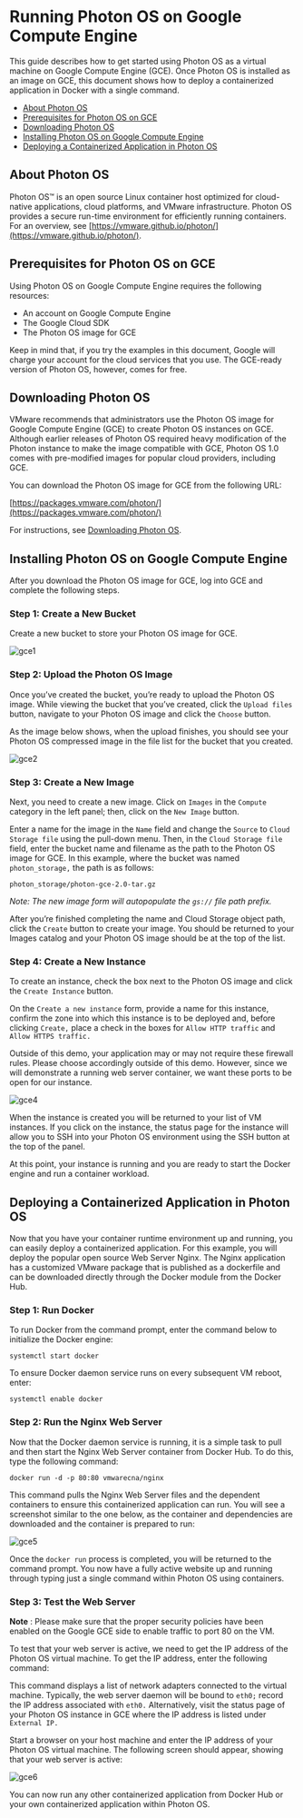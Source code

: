 # Running Photon OS on Google Compute Engine

This guide describes how to get started using Photon OS as a virtual machine on Google Compute Engine (GCE). Once Photon OS is installed as an image on GCE, this document shows how to deploy a containerized application in Docker with a single command.

- [About Photon OS](#about-photon-os)
- [Prerequisites for Photon OS on GCE](#prerequisites-for-photon-os-on-gce)
- [Downloading Photon OS](#downloading-photon-os)
- [Installing Photon OS on Google Compute Engine](#installing-photon-os-on-google-compute-engine)
- [Deploying a Containerized Application in Photon OS](#deploying-a-containerized-application-in-photon-os)

## About Photon OS

Photon OS™ is an open source Linux container host optimized for cloud-native applications, cloud platforms, and VMware infrastructure. Photon OS provides a secure run-time environment for efficiently running containers. For an overview, see  [https://vmware.github.io/photon/](https://vmware.github.io/photon/).

## Prerequisites for Photon OS on GCE

Using Photon OS on Google Compute Engine requires the following resources:

* An account on Google Compute Engine
* The Google Cloud SDK
* The Photon OS image for GCE

Keep in mind that, if you try the examples in this document, Google will charge your account for the cloud services that you use. The GCE-ready version of Photon OS, however, comes for free.

## Downloading Photon OS

VMware recommends that administrators use the Photon OS image for Google Compute Engine (GCE) to create Photon OS instances on GCE. Although earlier releases of Photon OS required heavy modification of the Photon instance to make the image compatible with GCE, Photon OS 1.0 comes with pre-modified images for popular cloud providers, including GCE.

You can download the Photon OS image for GCE from the following URL:

[https://packages.vmware.com/photon/](https://packages.vmware.com/photon/)

For instructions, see [Downloading Photon OS](Downloading-Photon-OS.md).

## Installing Photon OS on Google Compute Engine

After you download the Photon OS image for GCE, log into GCE and complete the following steps.

### Step 1: Create a New Bucket

Create a new bucket to store your Photon OS image for GCE.

![gce1](images/gce1.jpg)

### Step 2: Upload the Photon OS Image

Once you’ve created the bucket, you’re ready to upload the Photon OS image. While viewing the bucket that you’ve created, click the `Upload files` button, navigate to your Photon OS image and click the `Choose` button. 

As the image below shows, when the upload finishes, you should see your Photon OS compressed image in the file list for the bucket that you created.

![gce2](images/gce2.jpg)

### Step 3: Create a New Image

Next, you need to create a new image. Click on `Images` in the `Compute` category in the left panel; then, click on the `New Image` button. 

Enter a name for the image in the `Name` field and change the `Source` to `Cloud Storage file` using the pull-down menu. Then, in the `Cloud Storage file` field, enter the bucket name and filename as the path to the Photon OS image for GCE. In this example, where the bucket was named `photon_storage,` the path is as follows:
 
	photon_storage/photon-gce-2.0-tar.gz

*Note: The new image form will autopopulate the `gs://` file path prefix.*

After you’re finished completing the name and Cloud Storage object path, click the `Create` button to create your image. You should be returned to your Images catalog and your Photon OS image should be at the top of the list. 

### Step 4: Create a New Instance

To create an instance, check the box next to the Photon OS image and click the `Create Instance` button. 

On the `Create a new instance` form, provide a name for this instance, confirm the zone into which this instance is to be deployed and, before clicking `Create,` place a check in the boxes for `Allow HTTP traffic` and `Allow HTTPS traffic.` 

Outside of this demo, your application may or may not require these firewall rules. Please choose accordingly outside of this demo. However, since we will demonstrate a running web server container, we want these ports to be open for our instance. 

![gce4](images/gce4.jpg)

When the instance is created you will be returned to your list of VM instances. If you click on the instance, the status page for the instance will allow you to SSH into your Photon OS environment using the SSH button at the top of the panel. 

At this point, your instance is running and you are ready to start the Docker engine and run a container workload.

## Deploying a Containerized Application in Photon OS

Now that you have your container runtime environment up and running, you can easily deploy a containerized application. For this example, you will deploy the popular open source Web Server Nginx. The Nginx application has a customized VMware package that is published as a dockerfile and can be downloaded directly through the Docker module from the Docker Hub.

### Step 1: Run Docker

To run Docker from the command prompt, enter the command below to initialize the Docker engine:

    systemctl start docker

To ensure Docker daemon service runs on every subsequent VM reboot, enter:
 
    systemctl enable docker

### Step 2: Run the Nginx Web Server

Now that the Docker daemon service is running, it is a simple task to pull and then start the Nginx Web Server container from Docker Hub.  To do this, type the following command:
 
    docker run -d -p 80:80 vmwarecna/nginx

This command pulls the Nginx Web Server files and the dependent containers to ensure this containerized application can run.  You will see a screenshot similar to the one below, as the container and dependencies are downloaded and the container is prepared to run:

![gce5](images/gce5.jpg)

Once the `docker run` process is completed, you will be returned to the command prompt.  You now have a fully active website up and running through typing just a single command within Photon OS using containers.

### Step 3: Test the Web Server

**Note** : Please make sure that the proper security policies have been enabled on the Google GCE side to enable traffic to port 80 on the VM.

To test that your web server is active, we need to get the IP address of the Photon OS virtual machine. To get the IP address, enter the following command:

This command displays a list of network adapters connected to the virtual machine. Typically, the web server daemon will be bound to `eth0;` record the IP address associated with `eth0.` Alternatively, visit the status page of your Photon OS instance in GCE where the IP address is listed under `External IP.`

Start a browser on your host machine and enter the IP address of your Photon OS virtual machine. The following screen should appear, showing that your web server is active:

![gce6](images/gce6.jpg)

You can now run any other containerized application from Docker Hub or your own containerized application within Photon OS.
